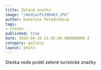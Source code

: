 ```yaml
---
title: Zelená značka
image: "/media/P1190463.JPG"
author: Kateřina Poledníková
tags:
- stezka
published: true
date: 2016-04-18 21:45:40.000000000 Z
category: gallery
layout: photo
---
```

Stezka vede podél zelené turistické značky

